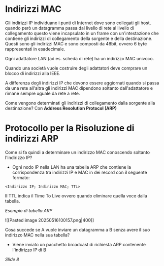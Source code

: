 # Indirizzi MAC
Gli indirizzi IP individuano i punti di Internet dove sono collegati gli host, quando però un datagramma passa dal livello di rete al livello di collegamento questo viene incapsulato in un frame con un'intestazione che contiene gli indirizzi di collegamento della sorgente e della destinazione. Questi sono gli indirizzi MAC e sono composti da 48bit, ovvero 6 byte rappresentati in esadecimale.

Ogni adattatore LAN (ad es. scheda di rete) ha un indirizzo MAC univoco.

Quando una società vuole costruire degli adattatori deve comprare un blocco di indirizzi alla IEEE.

A differenza degli indirizzi IP che devono essere aggiornati quando si passa da una rete all'altra gli indirizzi MAC dipendono soltanto dall'adattatore e rimane sempre uguale da rete a rete.

Come vengono determinati gli indirizzi di collegamento dalla sorgente alla destinazione? Con **Address Resolution Protocol (ARP)**

# Protocollo per la Risoluzione di indirizzi ARP
Come si fa quindi a determinare un indirizzo MAC conoscendo soltanto l'indirizzo IP?
- Ogni nodo IP nella LAN ha una tabella ARP che contiene la corrispondenza tra indirizzi IP e MAC in dei record con il seguente formato:

```
<Indirizzo IP; Indirizzo MAC; TTL>
```

Il TTL indica il Time To Live ovvero quando eliminare quella voce dalla tabella.

_Esempio di tabella ARP_

![[Pasted image 20250516100157.png|400]]

Cosa succede se A vuole inviare un datagramma a B senza avere il suo indirizzo MAC nella sua tabella?
- Viene inviato un pacchetto broadcast di richiesta ARP contenente l'indirizzo IP di B

_Slide 8_


